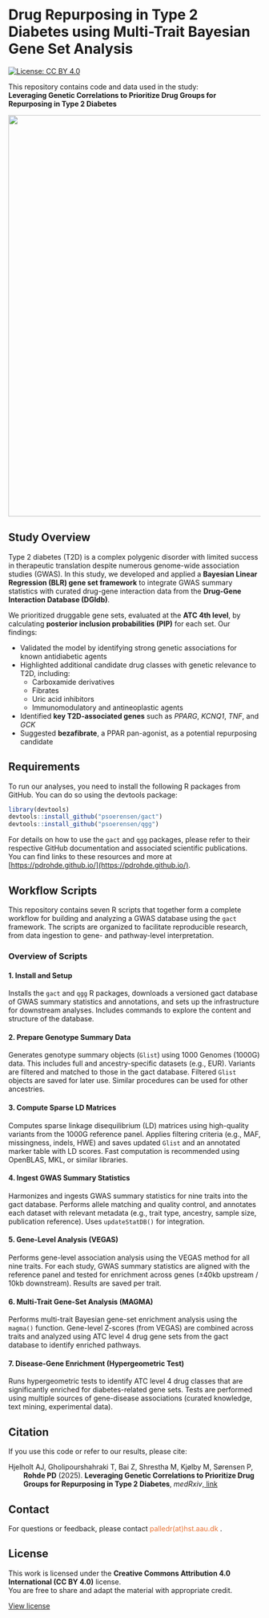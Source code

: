 # Drug Repurposing in Type 2 Diabetes using Multi-Trait Bayesian Gene Set Analysis

[![License: CC BY 4.0](https://img.shields.io/badge/License-CC%20BY%204.0-lightgrey.svg)](https://creativecommons.org/licenses/by/4.0/)

This repository contains code and data used in the study:  
**Leveraging Genetic Correlations to Prioritize Drug Groups for Repurposing in Type 2 Diabetes**
<p align="center">
  <img src="graphics/study_overview.png" style="max-width:100%; height:auto;" width="800" />
</p>

## Study Overview
Type 2 diabetes (T2D) is a complex polygenic disorder with limited success in therapeutic translation despite numerous genome-wide association studies (GWAS). In this study, we developed and applied a **Bayesian Linear Regression (BLR) gene set framework** to integrate GWAS summary statistics with curated drug-gene interaction data from the **Drug-Gene Interaction Database (DGIdb)**.

We prioritized druggable gene sets, evaluated at the **ATC 4th level**, by calculating **posterior inclusion probabilities (PIP)** for each set. Our findings:
- Validated the model by identifying strong genetic associations for known antidiabetic agents
- Highlighted additional candidate drug classes with genetic relevance to T2D, including:
  - Carboxamide derivatives
  - Fibrates
  - Uric acid inhibitors
  - Immunomodulatory and antineoplastic agents  
- Identified **key T2D-associated genes** such as *PPARG*, *KCNQ1*, *TNF*, and *GCK*
- Suggested **bezafibrate**, a PPAR pan-agonist, as a potential repurposing candidate

## Requirements
To run our analyses, you need to install the following R packages from GitHub. You can do so using the devtools package:
```r
library(devtools)
devtools::install_github("psoerensen/gact")
devtools::install_github("psoerensen/qgg")
```

For details on how to use the `gact` and `qgg` packages, please refer to their respective GitHub documentation and associated scientific publications. 
<br>You can find links to these resources and more at [https://pdrohde.github.io/](https://pdrohde.github.io/).

## Workflow Scripts

This repository contains seven R scripts that together form a complete workflow for building and analyzing a GWAS database using the `gact` framework. The scripts are organized to facilitate reproducible research, from data ingestion to gene- and pathway-level interpretation.

### Overview of Scripts

#### 1. Install and Setup
Installs the `gact` and `qgg` R packages, downloads a versioned gact database of GWAS summary statistics and annotations, and sets up the infrastructure for downstream analyses. Includes commands to explore the content and structure of the database.

#### 2. Prepare Genotype Summary Data
Generates genotype summary objects (`Glist`) using 1000 Genomes (1000G) data. This includes full and ancestry-specific datasets (e.g., EUR). Variants are filtered and matched to those in the gact database. Filtered `Glist` objects are saved for later use. Similar procedures can be used for other ancestries.

#### 3. Compute Sparse LD Matrices
Computes sparse linkage disequilibrium (LD) matrices using high-quality variants from the 1000G reference panel. Applies filtering criteria (e.g., MAF, missingness, indels, HWE) and saves updated `Glist` and an annotated marker table with LD scores. Fast computation is recommended using OpenBLAS, MKL, or similar libraries.

#### 4. Ingest GWAS Summary Statistics
Harmonizes and ingests GWAS summary statistics for nine traits into the gact database. Performs allele matching and quality control, and annotates each dataset with relevant metadata (e.g., trait type, ancestry, sample size, publication reference). Uses `updateStatDB()` for integration.

#### 5. Gene-Level Analysis (VEGAS)
Performs gene-level association analysis using the VEGAS method for all nine traits. For each study, GWAS summary statistics are aligned with the reference panel and tested for enrichment across genes (±40kb upstream / 10kb downstream). Results are saved per trait.

#### 6. Multi-Trait Gene-Set Analysis (MAGMA)
Performs multi-trait Bayesian gene-set enrichment analysis using the `magma()` function. Gene-level Z-scores (from VEGAS) are combined across traits and analyzed using ATC level 4 drug gene sets from the gact database to identify enriched pathways.

#### 7. Disease-Gene Enrichment (Hypergeometric Test)
Runs hypergeometric tests to identify ATC level 4 drug classes that are significantly enriched for diabetes-related gene sets. Tests are performed using multiple sources of gene-disease associations (curated knowledge, text mining, experimental data).

## Citation
If you use this code or refer to our results, please cite:
<div style="text-indent: -30px; padding-left: 30px;">
<p>Hjelholt AJ, Gholipourshahraki T, Bai Z, Shrestha M, Kjølby M, Sørensen P, <b><span class="my-name">Rohde PD</span></b> (2025). <b>Leveraging Genetic Correlations to Prioritize Drug Groups for Repurposing in Type 2 Diabetes</b>, <em>medRxiv</em>,<a href="https://doi.org/10.1101/2025.06.13.25329590"> link</a> </p>
</div>

## Contact
For questions or feedback, please contact <font color="#E97132">palledr(at)hst.aau.dk</font> .

## License
This work is licensed under the **Creative Commons Attribution 4.0 International (CC BY 4.0)** license.  
You are free to share and adapt the material with appropriate credit.

[View license](https://creativecommons.org/licenses/by/4.0/)